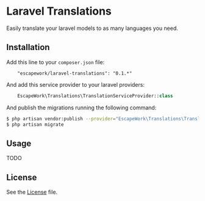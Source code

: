 # Laravel Translations

Easily translate your laravel models to as many languages you need.

## Installation

Add this line to your `composer.json` file:

```
    "escapework/laravel-translations": "0.1.*"
```

And add this service provider to your laravel providers:

```php
    EscapeWork\Translations\TranslationServiceProvider::class
```

And publish the migrations running the following command:

```bash
$ php artisan vendor:publish --provider="EscapeWork\Translations\TranslationServiceProvider"
$ php artisan migrate
```

## Usage

TODO

## License

See the [License](https://github.com/EscapeWork/laravel-asset-versioning/blob/master/LICENSE) file.